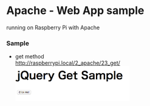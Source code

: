 # Apache - Web App sample

running on Raspberry Pi with Apache <br/>

### Sample
- get method <br/>
http://raspberrypi.local/2_apache/23_get/ <br/>
<img src="https://raw.githubusercontent.com/FabLabKannai/RaspiStudy/master/5_web/docs/23_get.png" width="300" /> <br/>
